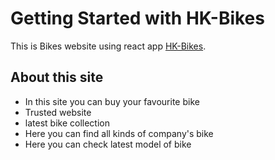 # Getting Started with HK-Bikes

This is Bikes website using react app [HK-Bikes](https://hk-bikes.web.app/).

## About this site

* In this site you can buy your favourite bike
* Trusted website
* latest bike collection
* Here you can find all kinds of company's bike
* Here you can check latest model of bike
